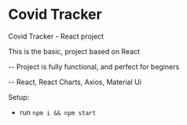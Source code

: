 # Covid Tracker

Covid Tracker - React project

This is the basic, project based on React

-- Project is fully functional, and perfect for beginers

-- React, React Charts, Axios, Material Ui

Setup:
- run ```npm i && npm start```
